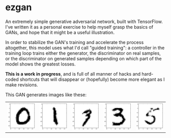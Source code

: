 # ezgan
An extremely simple generative adversarial network, built with TensorFlow. I've written it as a personal exercise to help myself grasp the basics of GANs, and hope that it might be a useful illustration.

In order to stabilize the GAN's training and accelerate the process altogether, this model uses what I'd call "guided training": a controller in the training loop trains either the generator, the discriminator on real samples, or the discriminator on generated samples depending on which part of the model shows the greatest losses.

**This is a work in progress**, and is full of all manner of hacks and hard-coded shortcuts that will disappear or (hopefully) become more elegant as I make revisions.

This GAN generates images like these:

<table style="border:0">
    <tr style="border:0">
        <td style="border:0">
            <img src="images/0.png"/>
        </td>
        <td style="border:0">
            <img src="images/1.png"/>
        </td>
        <td style="border:0">
            <img src="images/3.png"/>
        </td>
        <td style="border:0">
            <img src="images/3a.png"/>
        </td>
        <td style="border:0">
            <img src="images/5.png"/>
        </td>
    </tr>
</table>
